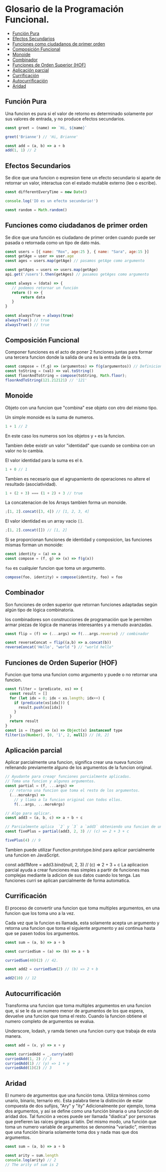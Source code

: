 # Glosario de la Programación Funcional.

* [Función Pura](#Función-Pura)
* [Efectos Secundarios](#Efectos-Secundarios)
* [Funciones como ciudadanos de primer orden](#Funciones-como-ciudadanos-de-primer-orden)
* [Composición Funcional](#Composición-Funcional)
* [Monoide](#Monoide)
* [Combinador](#Combinador)
* [Funciones de Orden Superior (HOF)](#Funciones-de-Orden-Superior-(HOF))
* [Aplicación parcial](#Aplicación-parcial)
* [Currificación](#Currificación)
* [Autocurrificación](#Autocurrificación)
* [Aridad](#Aridad)

## Función Pura
Una funcion es pura si el valor de retorno es determinado solamente por sus valores de entrada, y no produce efectos secundarios.

```js
const greet = (name) => `Hi, ${name}`

greet('Brianne') // 'Hi, Brianne'
```

```js
const add = (a, b) => a + b
add(1, 1) // 2
```

## Efectos Secundarios
Se dice que una funcion o expresion tiene un efecto secundario si aparte de retornar un valor, interactua con el estado mutable externo (lee o escribe).

```js
const differentEveryTime = new Date()
```

```js
console.log('IO es un efecto secundario!')
```

```js
const random = Math.random()
```

## Funciones como ciudadanos de primer orden

Se dice que una función es ciudadano de primer orden cuando puede ser pasada o retornada como un tipo de dato más.

```js
const users = [{ name: "Rox", age:25 }, { name: "Sara", age:15 }]
const getAge = user => user.age
const ages = users.map(getAge) // pasamos getAge como argumento
```
 
```js
const getAges = users => users.map(getAge)
api.get('/users').then(getAges) // pasamos getAges como argumento
```
 
```js
const always = (data) => {
   // podemos retornar un función
   return () => {
       return data
   }
}
 
const alwaysTrue = always(true)
alwaysTrue() // true
alwaysTrue() // true
```

## Composición Funcional

Componer funciones es el acto de poner 2 funciones juntas para formar una tercera funcion donde la salida de una es la entrada de la otra.

```js
const compose = (f,g) => (argumentos) => f(g(argumentos)) // Definicion
const toString = (val) => val.toString()
const floorAndToString = compose(toString, Math.floor);
floorAndToString(121.212121) // '121'
```

## Monoide

Objeto con una funcion que "combina" ese objeto con otro del mismo tipo.

Un simple monoide es la suma de numeros.

```js
1 + 1 // 2
```

En este caso los numeros son los objetos y `+` es la funcion.

Tambien debe existir un valor "identidad" que cuando se combina con un valor no lo cambia.

El valor identidad para la suma es el  `0`.
```js
1 + 0 // 1
```

Tambien es necesario que el agrupamiento de operaciones no altere el resultado (asociatividad).

```js
1 + (2 + 3) === (1 + 2) + 3 // true
```

La concatenacion de los Arrays tambien forma un monoide.

```js
;[1, 2].concat([3, 4]) // [1, 2, 3, 4]
```

 El valor identidad es un array vacio `[]`.

```js
;[1, 2].concat([]) // [1, 2]
```

Si se proporcionan funciones de identidad y composicion, las funciones mismas forman un monoide:

```js
const identity = (a) => a
const compose = (f, g) => (x) => f(g(x))
```
`foo` es cualquier funcion que toma un argumento.
```js
compose(foo, identity) ≍ compose(identity, foo) ≍ foo
```

## Combinador

Son funciones de orden superior que retornan funciones adaptadas según algún tipo de lógica combinatoria.

los combinadores son construcciones de programación que le permiten armar piezas de lógica de maneras interesantes y a menudo avanzadas.

```js
const flip = (f) => (...args) => f(...args.reverse) // combinador

const reverseConcat = flip((a,b) => a.concat(b))
reverseConcat('Hello', "world ") // "world hello"

```

## Funciones de Orden Superior (HOF)

Funcion que toma una funcion como argumento y puede o no retornar una funcion.

```js
const filter = (predicate, xs) => {
  const result = []
  for (let idx = 0; idx < xs.length; idx++) {
    if (predicate(xs[idx])) {
      result.push(xs[idx])
    }
  }
  return result
}
const is = (type) => (x) => Object(x) instanceof type
filter(is(Number), [0, '1', 2, null]) // [0, 2]
```

## Aplicación parcial

Aplicar parcialmente una funcion, significa crear una nueva funcion rellenando previamente alguno de los argumentos de la funcion original.

```js
// Ayudante para creaqr funciones parcialmente aplicadas.
// Toma una funcion y algunos argumentos.
const partial = (f, ...args) =>
  // retorna una funcion que toma el resto de los argumentos.
  (...moreArgs) =>
    // y llama a la funcion original con todos ellos.
    f(...args, ...moreArgs)

// Algo para aplicar.
const add3 = (a, b, c) => a + b + c

// Parcialmente aplica  `2` y `3` a `add3` obteniendo una funcion de un solo argumento ( funcion unaria o de aridad 1 )
const fivePlus = partial(add3, 2, 3) // (c) => 2 + 3 + c

fivePlus(4) // 9
```
Tambien puede utilizar Function.prototype.bind para aplicar parcialmente una funcion en JavaScript.

const add1More = add3.bind(null, 2, 3) // (c) => 2 + 3 + c
La aplicacion parcial ayuda a crear funciones mas simples a partir de funciones mas complejas mediante la adicion de sus datos cuando los tenga. Las funciones curri se aplican parcialmente de forma automatica.

## Currificación

El proceso de convertir una funcion que toma multiples argumentos, en una funcion que los toma uno a la vez.

Cada vez que la funcion es llamada, esta solamente acepta un argumento y retorna una funcion que toma el siguiente argumento y asi continua hasta que se pasen todos los argumentos.

```js
const sum = (a, b) => a + b

const curriedSum = (a) => (b) => a + b

curriedSum(40)(2) // 42.

const add2 = curriedSum(2) // (b) => 2 + b

add2(10) // 12
```

## Autocurrificación

Transforma una funcion que toma multiples argumentos en una funcion que, si se le da un numero menor de argumentos de los que espera, devuelve una funcion que toma el resto. Cuando la funcion obtiene el numero completo de argumentos se evalua.

Underscore, lodash, y ramda tienen una funcion curry que trabaja de esta manera.

```js
const add = (x, y) => x + y

const curriedAdd = _.curry(add)
curriedAdd(1, 2) // 3
curriedAdd(1) // (y) => 1 + y
curriedAdd(1)(2) // 3
```

## Aridad

El numero de argumentos que una función toma. Utiliza términos como unario, binario, ternario etc. Esta palabra tiene la distinción de estar compuesta de dos sufijos, "Ary" y "ity" Adicionalmente por ejemplo, toma dos argumentos, y así se define como una función binaria o una función de aridad dos. Tal función a veces puede ser llamada "diadica" por personas que prefieren las raíces griegas al latín. Del mismo modo, una función que toma un numero variable de argumentos se denomina "variadic", mientras que una función binaria solamente toma dos y nada mas que dos argumentos.

```js
const sum = (a, b) => a + b

const arity = sum.length
console.log(arity) // 2
// The arity of sum is 2
```